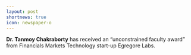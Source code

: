```yaml
---
layout: post
shortnews: true
icon: newspaper-o
---
```


<b>Dr. Tanmoy Chakraborty</b> has received an “unconstrained faculty award” from Financials Markets Technology start-up Egregore Labs. 